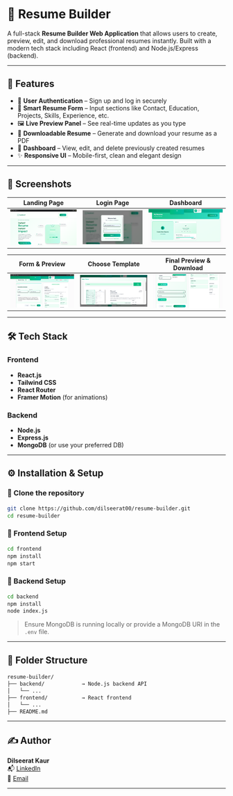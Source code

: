 
# 🧾 Resume Builder

A full-stack **Resume Builder Web Application** that allows users to create, preview, edit, and download professional resumes instantly. Built with a modern tech stack including React (frontend) and Node.js/Express (backend).

---

## 🚀 Features

- 🔐 **User Authentication** – Sign up and log in securely
- 🧠 **Smart Resume Form** – Input sections like Contact, Education, Projects, Skills, Experience, etc.
- 🖼️ **Live Preview Panel** – See real-time updates as you type
- 🧾 **Downloadable Resume** – Generate and download your resume as a PDF
- 🧰 **Dashboard** – View, edit, and delete previously created resumes
- ✨ **Responsive UI** – Mobile-first, clean and elegant design

---

## 📸 Screenshots

| Landing Page | Login Page | Dashboard |
|--------------|------------|-----------|
| ![Landing](./Landing%20Page.png) | ![Login](./Login%20Page.png) | ![Dashboard](./Dashboard%20Page.png) |

| Form & Preview | Choose Template | Final Preview & Download |
|----------------|------------------|---------------------------|
| ![Form](./Form%20and%20Preview%20Page.png) | ![Choose](./Choose%20Templates.png) | ![Preview](./Preview%20and%20Download.png) |

---

## 🛠️ Tech Stack

### Frontend
- **React.js**
- **Tailwind CSS**
- **React Router**
- **Framer Motion** (for animations)

### Backend
- **Node.js**
- **Express.js**
- **MongoDB** (or use your preferred DB)

---

## ⚙️ Installation & Setup

### 🔹 Clone the repository
```bash
git clone https://github.com/dilseerat00/resume-builder.git
cd resume-builder
```

### 🔹 Frontend Setup
```bash
cd frontend
npm install
npm start
```

### 🔹 Backend Setup
```bash
cd backend
npm install
node index.js
```

> Ensure MongoDB is running locally or provide a MongoDB URI in the `.env` file.

---

## 📁 Folder Structure

```
resume-builder/
├── backend/            → Node.js backend API
│   └── ...
├── frontend/           → React frontend
│   └── ...
├── README.md
```

---

## ✍️ Author

**Dilseerat Kaur**  
📬 [LinkedIn](https://www.linkedin.com/in/dilseerat-kaur-9502702b0/)  
📧 [Email](mailto:dilseeratjassal@gmail.com)  

---
